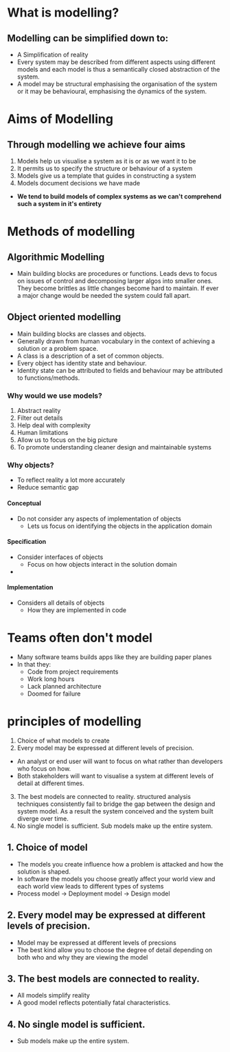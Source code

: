 
# What is modelling?

## Modelling can be simplified down to:
- A Simplification of reality
- Every system may be described from different aspects using different models and each model is thus a semantically closed abstraction of the system.
- A model may be structural emphasising the organisation of the system or it may be behavioural, emphasising the dynamics of the system.
# Aims of Modelling

## Through modelling we achieve four aims

1. Models help us visualise a system as it is or as we want it to be 
2. It permits us to specify the structure or behaviour of a system
3. Models give us a template that guides in constructing a system
4. Models document decisions we have made

- **We tend to build models of complex systems as we can't comprehend such a system in it's entirety**

# Methods of modelling

## Algorithmic Modelling

- Main building blocks are procedures or functions. Leads devs to focus on issues of control and decomposing larger algos into smaller ones. They become brittles as little changes become hard to maintain. If ever a major change would be needed the system could fall apart.
## Object oriented modelling

- Main building blocks are classes and objects.
- Generally drawn from human vocabulary in the context of achieving a solution or a  problem space.
- A class is a description of a set of common objects.
- Every object has identity state and behaviour. 
- Identity state can be attributed to fields and behaviour may be attributed to functions/methods.

### Why would we use models?

1. Abstract reality
2. Filter out details
3. Help deal with complexity
4. Human limitations
5. Allow us to focus on the big picture
6. To promote understanding cleaner design and maintainable systems
### Why objects?

- To reflect reality a lot more accurately
- Reduce semantic gap 

#### Conceptual

- Do not consider any aspects of implementation of objects
	- Lets us focus on identifying the objects in the application domain

#### Specification

- Consider interfaces of objects 
	- Focus on how objects interact in the solution domain
-
#### Implementation

- Considers all details of objects
	- How they are implemented in code

# Teams often don't model

- Many software teams builds apps like they are building paper planes
- In that they:
	- Code from project requirements
	- Work long hours
	- Lack planned architecture
	- Doomed for failure


# principles of modelling

1. Choice of what models to create
2. Every model may be expressed at different levels of precision.

- An analyst or end user will want to focus on what rather than developers who focus on how.
- Both stakeholders will want to visualise a system at different levels of detail at different times.

3. The best models are connected to reality. structured analysis techniques consistently fail to bridge the gap between the design and system model. As a result the system conceived and the system built diverge over time.
4. No single model is sufficient. Sub models make up the entire system.

## 1. Choice of model

- The models you create influence how a problem is attacked and how the solution is shaped.
- In software the models you choose greatly affect your world view and each world view leads to different types of systems
- Process model -> Deployment model -> Design model


## 2. Every model may be expressed at different levels of precision.


- Model may be expressed at different levels of precsions
- The best kind allow you to choose the degree of detail depending on both who and why they are viewing the model

## 3. The best models are connected to reality.

- All models simplify reality
- A good model reflects potentially fatal characteristics.

## 4. No single model is sufficient. 

- Sub models make up the entire system.

